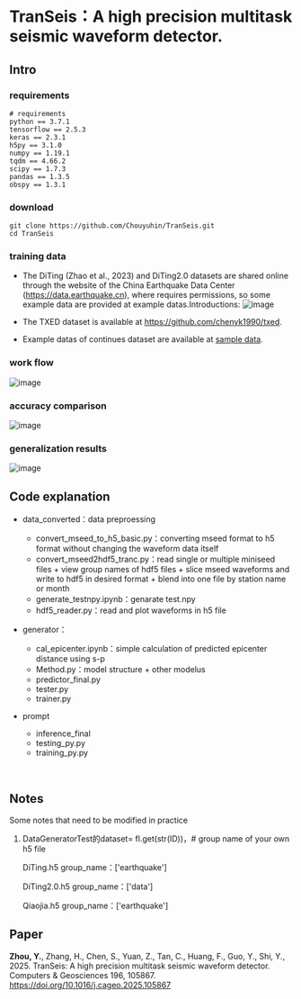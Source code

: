 # TranSeis：A high precision multitask seismic waveform detector.
## Intro
### requirements
```
# requirements
python == 3.7.1
tensorflow == 2.5.3
keras == 2.3.1
h5py == 3.1.0
numpy == 1.19.1
tqdm == 4.66.2
scipy == 1.7.3 
pandas == 1.3.5 
obspy == 1.3.1 
```
### download
```
git clone https://github.com/Chouyuhin/TranSeis.git
cd TranSeis
```

### training data
- The DiTing (Zhao et al., 2023) and DiTing2.0 datasets are shared online through the website of the China Earthquake Data Center (https://data.earthquake.cn), where requires permissions, so some example data are provided at example datas.Introductions:
  ![image](https://github.com/Chouyuhin/TranSeis/figures/Fig1traningdata.png)
  
- The TXED dataset is available at https://github.com/chenyk1990/txed.
- Example datas of continues dataset are available at [sample data](https://github.com/Chouyuhin/TranSeis/tree/main/Sample%20data/QiaoJia).
### work flow
 ![image](https://github.com/Chouyuhin/TranSeis/figures/Fig3_process.png)


### accuracy comparison
![image](https://github.com/Chouyuhin/TranSeis/figures/Figure7accuracy.png)

### generalization results
![image](https://github.com/Chouyuhin/TranSeis/figures/generalization_results.png)
<br/>


## Code explanation
- data_converted：data preproessing
    - convert_mseed_to_h5_basic.py：converting mseed format to h5 format without changing the waveform data itself
    - convert_mseed2hdf5_tranc.py：read single or multiple miniseed files + view group names of hdf5 files + slice mseed waveforms and write to hdf5 in desired format + blend into one file by station name or month
    - generate_testnpy.ipynb：genarate test.npy
    - hdf5_reader.py：read and plot waveforms in h5 file

- generator：
    - cal_epicenter.ipynb：simple calculation of predicted epicenter distance using s-p
    - Method.py：model structure + other modelus
    - predictor_final.py
    - tester.py
    - trainer.py

- prompt
    - inference_final
    - testing_py.py
    - training_py.py





<br/>

## Notes
Some notes that need to be modified in practice
1. DataGeneratorTest的dataset= fl.get(str(ID))，# group name of your own h5 file

    DiTing.h5 group_name：['earthquake']

    DiTing2.0.h5 group_name：['data']

    Qiaojia.h5 group_name：['earthquake']


## Paper
**Zhou, Y.**, Zhang, H., Chen, S., Yuan, Z., Tan, C., Huang, F., Guo, Y., Shi, Y., 2025. TranSeis: A high precision multitask seismic waveform detector. Computers & Geosciences 196, 105867. https://doi.org/10.1016/j.cageo.2025.105867
